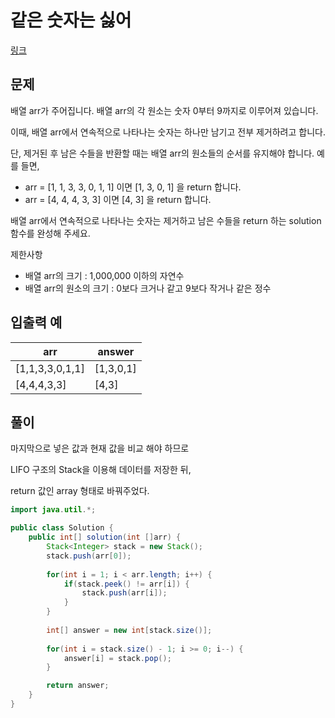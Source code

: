 # 같은 숫자는 싫어
[링크](https://school.programmers.co.kr/learn/courses/30/lessons/12906)
## 문제
배열 arr가 주어집니다. 배열 arr의 각 원소는 숫자 0부터 9까지로 이루어져 있습니다. 

이때, 배열 arr에서 연속적으로 나타나는 숫자는 하나만 남기고 전부 제거하려고 합니다. 

단, 제거된 후 남은 수들을 반환할 때는 배열 arr의 원소들의 순서를 유지해야 합니다. 예를 들면,

* arr = [1, 1, 3, 3, 0, 1, 1] 이면 [1, 3, 0, 1] 을 return 합니다.
* arr = [4, 4, 4, 3, 3] 이면 [4, 3] 을 return 합니다.


배열 arr에서 연속적으로 나타나는 숫자는 제거하고 남은 수들을 return 하는 solution 함수를 완성해 주세요.

제한사항
* 배열 arr의 크기 : 1,000,000 이하의 자연수
* 배열 arr의 원소의 크기 : 0보다 크거나 같고 9보다 작거나 같은 정수

## 입출력 예
| arr | answer |
| ---- | ---- |
| [1,1,3,3,0,1,1] | [1,3,0,1] |
| [4,4,4,3,3] | [4,3] |

## 풀이
마지막으로 넣은 값과 현재 값을 비교 해야 하므로 

LIFO 구조의 Stack을 이용해 데이터를 저장한 뒤,

return 값인 array 형태로 바꿔주었다.

```java
import java.util.*;

public class Solution {
    public int[] solution(int []arr) {
        Stack<Integer> stack = new Stack();
        stack.push(arr[0]);
        
        for(int i = 1; i < arr.length; i++) {
            if(stack.peek() != arr[i]) {
                stack.push(arr[i]);
            }
        }
        
        int[] answer = new int[stack.size()];
        
        for(int i = stack.size() - 1; i >= 0; i--) {
            answer[i] = stack.pop();
        }

        return answer;
    }
}
```
